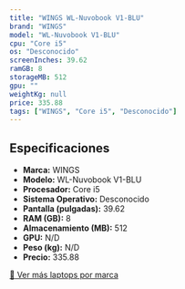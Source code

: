 ```yaml
---
title: "WINGS WL-Nuvobook V1-BLU"
brand: "WINGS"
model: "WL-Nuvobook V1-BLU"
cpu: "Core i5"
os: "Desconocido"
screenInches: 39.62
ramGB: 8
storageMB: 512
gpu: ""
weightKg: null
price: 335.88
tags: ["WINGS", "Core i5", "Desconocido"]
---
```

## Especificaciones

- **Marca:** WINGS
- **Modelo:** WL-Nuvobook V1-BLU
- **Procesador:** Core i5
- **Sistema Operativo:** Desconocido
- **Pantalla (pulgadas):** 39.62
- **RAM (GB):** 8
- **Almacenamiento (MB):** 512
- **GPU:** N/D
- **Peso (kg):** N/D
- **Precio:** 335.88

[:rocket: Ver más laptops por marca](/brand/wings)

